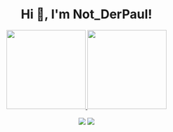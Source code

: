 <h1 align="center">Hi 👋, I'm Not_DerPaul!</h1>
<div align="center">
  <a href="https://github.com/notderpaul">
  <img height="180em" src="https://github-readme-stats.vercel.app/api?username=notderpaul&show_icons=true&theme=dark&include_all_commits=true&count_private=true"/>
  <img height="180em" src="https://github-readme-stats.vercel.app/api/top-langs/?username=notderpaul&layout=compact&langs_count=7&theme=dark"/>
</div>
<br>
<div align ="center"> 
  <a href = "https://discord.gg/BdZ8uH3kEt"><img src="https://img.shields.io/discord/940493109018636330?label=Raid%20Control" target="_blank"></a>
  <a href = "http://soon/"><img src="https://img.shields.io/website?down_message=offline&label=Website&up_message=online&url=http%3A%2F%2Fraid-control.great-site.net%2F" target="_blank"></a>
</div>
